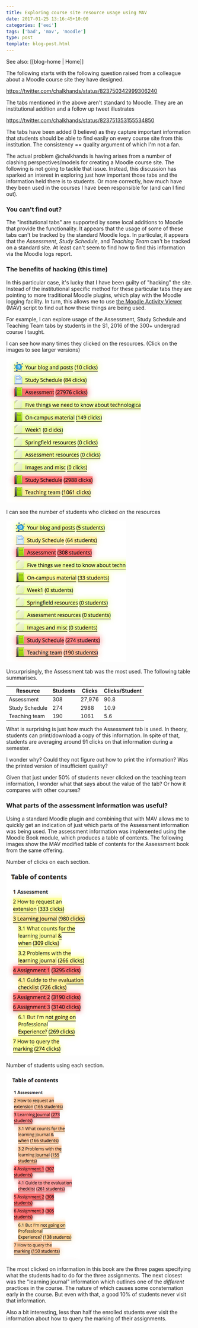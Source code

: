 ```yaml
---
title: Exploring course site resource usage using MAV
date: 2017-01-25 13:16:45+10:00
categories: ['eei']
tags: ['bad', 'mav', 'moodle']
type: post
template: blog-post.html
---
```


See also: [[blog-home | Home]]

The following starts with the following question raised from a colleague about a Moodle course site they have designed.

https://twitter.com/chalkhands/status/823750342999306240

The tabs mentioned in the above aren't standard to Moodle. They are an institutional addition and a follow up tweet illustrates

https://twitter.com/chalkhands/status/823751353155534850

The tabs have been added (I believe) as they capture important information that students should be able to find easily on every course site from this institution. The consistency == quality argument of which I'm not a fan.

The actual problem @chalkhands is having arises from a number of clashing perspectives/models for creating a Moodle course site. The following is not going to tackle that issue. Instead, this discussion has sparked an interest in exploring just how important those tabs and the information held there is to students. Or more correctly, how much have they been used in the courses I have been responsible for (and can I find out).

### You can't find out?

The "institutional tabs" are supported by some local additions to Moodle that provide the functionality. It appears that the usage of some of these tabs can't be tracked by the standard Moodle logs. In particular, it appears that the _Assessment_, _Study Schedule_, and _Teaching Team_ can't be tracked on a standard site. At least can't seem to find how to find this information via the Moodle logs report.

### The benefits of hacking (this time)

In this particular case, it's lucky that I have been guilty of "hacking" the site. Instead of the institutional specific method for these particular tabs they are pointing to more traditional Moodle plugins, which play with the Moodle logging facility. In turn, this allows me to use [the Moodle Activity Viewer](https://github.com/damoclark/mav-enterprise) (MAV) script to find out how these things are being used.

For example, I can explore usage of the Assessment, Study Schedule and Teaching Team tabs by students in the S1, 2016 of the 300+ undergrad course I taught.

I can see how many times they clicked on the resources. (Click on the images to see larger versions)

[![EDC3100 2016, S1, Clicks](images/31699623433_98661677ec.jpg)](https://www.flickr.com/photos/david_jones/31699623433/in/dateposted-public/ "EDC3100 2016, S1, Clicks")
<script async src="//embedr.flickr.com/assets/client-code.js" charset="utf-8"></script>

I can see the number of students who clicked on the resources

[![EDC3100 2016, S1, Students](images/32389239801_17021db029.jpg)](https://www.flickr.com/photos/david_jones/32389239801/in/dateposted-public/ "EDC3100 2016, S1, Students")
<script async src="//embedr.flickr.com/assets/client-code.js" charset="utf-8"></script>

Unsurprisingly, the Assessment tab was the most used. The following table summarises.

| Resource | Students | Clicks | Clicks/Student |
| --- | --- | --- | --- |
| Assessment | 308 | 27,976 | 90.8 |
| Study Schedule | 274 | 2988 | 10.9 |
| Teaching team | 190 | 1061 | 5.6 |

What is surprising is just how much the Assessment tab is used. In theory, students can print/download a copy of this information. In spite of that, students are averaging around 91 clicks on that information during a semester.

I wonder why? Could they not figure out how to print the information? Was the printed version of insufficient quality?

Given that just under 50% of students never clicked on the teaching team information, I wonder what that says about the value of the tab? Or how it compares with other courses?

### What parts of the assessment information was useful?

Using a standard Moodle plugin and combining that with MAV allows me to quickly get an indication of just which parts of the Assessment information was being used. The assessment information was implemented using the Moodle Book module, which produces a table of contents. The following images show the MAV modified table of contents for the Assessment book from the same offering.

Number of clicks on each section.

[![Screen Shot 2017-01-25 at 1.11.05 pm](images/32470708926_693b0bbcf1.jpg)](https://www.flickr.com/photos/david_jones/32470708926/in/dateposted-public/ "Screen Shot 2017-01-25 at 1.11.05 pm")
<script async src="//embedr.flickr.com/assets/client-code.js" charset="utf-8"></script>

Number of students using each section.

[![EDC3100 Assessment contents by student](images/32470707516_fa4471b1c7.jpg)](https://www.flickr.com/photos/david_jones/32470707516/in/dateposted-public/ "EDC3100 Assessment contents by student")
<script async src="//embedr.flickr.com/assets/client-code.js" charset="utf-8"></script>

The most clicked on information in this book are the three pages specifying what the students had to do for the three assignments. The next closest was the "learning journal" information which outlines one of the _different_ practices in the course. The nature of which causes some consternation early in the course. But even with that, a good 10% of students never visit that information.

Also a bit interesting, less than half the enrolled students ever visit the information about how to query the marking of their assignments.